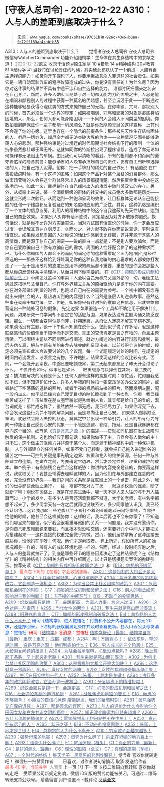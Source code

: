# [守夜人总司令] - 2020-12-22 A310：人与人的差距到底取决于什么？

> 来源：[`www.yuque.com/books/share/97051b78-926c-43e6-b0aa-0b72ff163ac4/qbtb55`](https://www.yuque.com/books/share/97051b78-926c-43e6-b0aa-0b72ff163ac4/qbtb55)

<ne-p id="520f42f3293818f927861ebbd5b15da4_p_0" data-lake-id="520f42f3293818f927861ebbd5b15da4_p_0"><ne-text id="ub07c357e" style="color: rgb(51, 51, 51);">A310：人与人的差距到底取决于什么？</ne-text></ne-p> <ne-p id="41cec65bc6536bda9ee2bf5044f49c7e" data-lake-id="41cec65bc6536bda9ee2bf5044f49c7e"><ne-text id="ub27c0399" ne-fontsize="12" style="color: rgb(255, 255, 255);">原创</ne-text><ne-text id="u4aea594f" ne-fontsize="14">觉悟者</ne-text><ne-text id="ub298cd36" ne-fontsize="14">守夜人总司令</ne-text></ne-p> <ne-p id="aedf1fa660dc9a4786f8fff93748af7e" data-lake-id="aedf1fa660dc9a4786f8fff93748af7e"><ne-text id="u0857210c" ne-fontsize="14" ne-bold="true" style="color: rgb(51, 51, 51);">守夜人总司令</ne-text></ne-p> <ne-p id="ec0a4b67b6285eacbe94c2194571016c" data-lake-id="ec0a4b67b6285eacbe94c2194571016c"><ne-text id="u172a1a7a" ne-fontsize="14" style="color: rgb(51, 51, 51);">微信号</ne-text><ne-text id="uc6141e4f" ne-fontsize="14" style="color: rgb(51, 51, 51);">WatcherCommander</ne-text></ne-p> <ne-p id="7bc9d027c3bbe8562e554cca50f28906" data-lake-id="7bc9d027c3bbe8562e554cca50f28906"><ne-text id="u3243b852" ne-fontsize="14" style="color: rgb(51, 51, 51);">功能介绍</ne-text><ne-text id="ue237b87b" ne-fontsize="14" style="color: rgb(51, 51, 51);">结构学：生命体在其生存结构中的求存之道！</ne-text></ne-p> <ne-p id="5166845e19cd63ecb58a473e3120ff92" data-lake-id="5166845e19cd63ecb58a473e3120ff92"><ne-text id="u45d92374" style="color: rgb(140, 140, 140);">2020-12-22</ne-text>[<ne-text id="u2572b3b8" ne-fontsize="14">原文</ne-text>](https://mp.weixin.qq.com/s?__biz=MzAxNDk1NjI2Mw==&mid=2247486251&idx=1&sn=9df0009856be71ad3e0d78668b43b7be&chksm=9b8a28a3acfda1b5a2f7a6c62780148751be45431a922dc38cd7358fc6eed4c7e6c7fd978b53&scene=27#wechat_redirect&cpage=52)</ne-p> <ne-p id="cf284f216f57284a6d17f69e50f0a6e1" data-lake-id="cf284f216f57284a6d17f69e50f0a6e1"><ne-text id="udab3c15d" style="color: rgb(51, 51, 51);">收录于话题</ne-text></ne-p> <ne-p id="66cd21cf5a25e074147f092141e509c2" data-lake-id="66cd21cf5a25e074147f092141e509c2"><ne-text id="u959f5efa" style="color: rgb(51, 51, 51);">#原生家庭 10</ne-text></ne-p> <ne-p id="3fa01641460fa7f8519adf935788430d" data-lake-id="3fa01641460fa7f8519adf935788430d"><ne-text id="ubf69b9f2" style="color: rgb(51, 51, 51);">#错觉 14</ne-text></ne-p> <ne-p id="ea3cbea1ba71320f784e88c9fa686360" data-lake-id="ea3cbea1ba71320f784e88c9fa686360"><ne-text id="u1760a802" style="color: rgb(51, 51, 51);">#精神结构 20</ne-text></ne-p> <ne-p id="c69be1ded0b5e8a62990222915e740e6" data-lake-id="c69be1ded0b5e8a62990222915e740e6"><ne-text id="ud31f9626" style="color: rgb(51, 51, 51);">#教育 51</ne-text></ne-p> <ne-p id="4422b3593b00663d597ed3e79864b698" data-lake-id="4422b3593b00663d597ed3e79864b698"><ne-text id="u41f0e8ae" style="color: rgb(51, 51, 51);">#结构学 41</ne-text></ne-p> <ne-p id="cc12c6c1c25346d6aaf90b812ccf870d" data-lake-id="cc12c6c1c25346d6aaf90b812ccf870d"><ne-text id="u23ba4417" style="color: rgb(47, 48, 52);">当我们在讨论责任的时候，其实彼此都默认了一个前提：人拥有自主选择的能力！如果你开车撞死了人，你要承担故意杀人罪这样的社会责任。如果它是一辆自动驾驶汽车的程序故障造成的过失，你是没有责任的！为什么呢？因为你对这件事的结果并不具有中途干涉和自主选择的能力。</ne-text></ne-p> <ne-p id="a3990a3d2e9b321c54de7646e84793cd" data-lake-id="a3990a3d2e9b321c54de7646e84793cd"><ne-text id="ud0aaef26" style="color: rgb(51, 51, 51);">谁都讨厌把懦夫之名安在自己身上，然而，许多人确实长期处于对一切都无能为力的困境之中。人总是能在嘲讽和鄙视别人的过程中获得一种莫名的优越感，甚至会沉浸于此——不断通过这种能够轻易获得心理优势的方式来掩饰自己的无能。在你嘲讽、咒骂、鄙视别人的时候</ne-text><ne-text id="udc86e787" style="color: rgb(47, 48, 52);">，首先必须做一个边界的界定：如果被嘲讽、咒骂和鄙夷的对象是那些身陷困境的人，那么，任何人都可能身陷困境——不同的人会陷入不同类型的困境。你敢拍着胸脯保证你一辈子都能一帆风顺么？就是你敢厚颜无耻的这样宣称，上苍也不会遂了你的心愿。这里也存在一个隐含的前提条件：那些被先天性生存结构困住的人，想尽一切办法，竭尽全力都无法突破边界的约束——这种情况反而是能够激荡人心的悲剧。那种强约束是时过境迁的时代周期或社会结构下行的限制，个体的抗争虽然悲壮却于事无补。这就如同你的特斯拉出现了程序错误，造成了你无论如何操作都无法阻止的车祸。由此我们可以清晰的看到，所有的批判都不约而同的遵守着这样的隐含前提：能够承担的人没有承担起自己的责任，拥有自主判断和选择权的人，把自己拖入泥潭。俗称：把一手牌打的稀烂的自己作死！</ne-text></ne-p> <ne-p id="58a4c39a332d24a35528a2fd81c398c0" data-lake-id="58a4c39a332d24a35528a2fd81c398c0"><ne-text id="u62006478" ne-bold="true" style="color: rgb(47, 48, 52);">有话直说</ne-text></ne-p> <ne-p id="5cdeff55c702d181762e054adae9bf6e" data-lake-id="5cdeff55c702d181762e054adae9bf6e"><ne-text id="u73dc5a8c" style="color: rgb(47, 48, 52);">在广告投放的时候，有一个这样的策略：如果这个产品针对某个层级的消费群体，那么做市场营销的人会把这个群体经常出入的场景都摸清楚。然后把资金集中投放在这些场景中。如此一来，目标群体在自己经常出入的场景中随时感受它的存在。另外，从概率上来说，某一个消费层级的群体的社交中的成员绝大多数都是同类——这就会形成二次验证。从而达到一种饱和呈现的效果，让目标群体无论从自己能接触的任何一个维度都反复验证它的知名度和应用的广泛性。其实，这种策略是编织了一个立体的信息茧房，利用人的精神结构中的这个自我遮蔽的先天性缺陷，达到自己的商业效果。</ne-text></ne-p> <ne-p id="471ef2cbdcb93589322d7b5659b17a81" data-lake-id="471ef2cbdcb93589322d7b5659b17a81"><ne-text id="u9b00770d" style="color: rgb(47, 48, 52);">如果别人对你有话不直说，肯定是因为对方不敢跟你直说。换句话说，就是你不允许对方实话实说。当对方试图有话直说的时候，你一定会反应过度，会误解其意并立刻反击。久而久之，对方就不敢在你面前说真话，更别说有话直说。如果你发现周围的人对你说的话让你感到无比舒服，这并非源于这些人的高情商，而是源于你自己的需要——说的直白一点就是：不是别人要欺骗你，而是你自己要欺骗自己！你有欺骗自己的需求，周围的人恰好配合你了的这种需求而已。为什么你周围的人都会不约而同的满足你的这种需求呢？因为她/他们是经过筛选的——那些不这样恰到好处满足你的这种自我欺骗的内心需求的人都被你打发走了——至于是用敌对的态度还是用冷漠的疏远都不重要，重要的是你会把那些人都从你的反馈体系中清理掉，从而只剩下你需要的。</ne-text></ne-p> <ne-p id="87bb63894ccbde2f88327a5108ae1066" data-lake-id="87bb63894ccbde2f88327a5108ae1066"><ne-text id="ua829b8c8" style="color: rgb(47, 48, 52);">在《</ne-text>[<ne-text id="u2da9de5f" style="color: rgb(87, 107, 149);">C17：抑郁的形成机制和破解之法！</ne-text>](http://mp.weixin.qq.com/s?__biz=MzIzMDYwOTM0Mg==&mid=2247484812&idx=1&sn=d8b3a1dbaf5f2d08fe6d2e1664237ba4&chksm=e8b19d5ddfc6144b05efb4212b3542ab9f22b79a2ddab8e42ec911a07ea74190ce84f24e123f&scene=21#wechat_redirect)<ne-text id="u9e494b47" style="color: rgb(47, 48, 52);">》中阐述过这样的事实：人会以自己为标尺丈量外部的一切，唯独无法通过这把标尺丈量自己。你在与外界建立关系的原始驱动力是源于你的内在需要。你在对外部做出判断的时候，也是以自己内在的需要为参考。一个初中都没有念完就出来闯社会的人，最热衷听到的内容是什么？当然是底层人的逆袭故事。虽然这种事在概率中如沧海一粟，但是，如果你只有针对性的攫取这种信息，它就会给你营造出一种随处可见的假象。</ne-text></ne-p> <ne-p id="c398d26db76b98b83a28deab8e83d021" data-lake-id="c398d26db76b98b83a28deab8e83d021"><ne-text id="u20939b5e" ne-bold="true" style="color: rgb(47, 48, 52);">先定边界</ne-text></ne-p> <ne-p id="9f7252f0337dafe26a1a46d6e21e7a2f" data-lake-id="9f7252f0337dafe26a1a46d6e21e7a2f"><ne-text id="u5e92cce4" style="color: rgb(47, 48, 52);">如果锻造一个工具却不确定用于解决什么问题，如果研究一门学问却不设定它的适应范围，如果表达没有主题沟通又缺乏逻辑。那么，一切都会变得似是而非，扑朔迷离，从而让人迷惑不解又举棋不定。</ne-text></ne-p> <ne-p id="2498c86113659fa3a882ebd959fa9857" data-lake-id="2498c86113659fa3a882ebd959fa9857"><ne-text id="ub3f39b0d" style="color: rgb(51, 51, 51);">如果谈话没有主题，谈一下午也不知道在说什么。彼此似乎说了许多话，但是这种联络感情的价值侧重于陪伴而不是交流。真正的交流肯定是言之有物的，而且主题清晰。可以围绕主题从不同侧面进行阐述，就对方阐述的内容进行辩驳和批判，最后去伪存真，把与主题有关的来龙去脉完成的呈现出来。以前组织会议的时候，规定必须先宣布此次会议要讨论的几个议题，每一个议题规定讨论的时间，在规定的时间内轮流发言，必须言之有物，不许瞎扯。结果发现这样的会议比较有效。否则，一个会能开到深夜，中途还要吃顿夜宵，第二天起来都忘记了昨天开会讨论了什么。</ne-text></ne-p> <ne-p id="fdc9e4f00997991c59372e1cb1887b1d" data-lake-id="fdc9e4f00997991c59372e1cb1887b1d"><ne-text id="u149a46c8" style="color: rgb(51, 51, 51);">不仅开会如此，做事也是如此——轻重缓急的抉择倒在其次，最主要的是：搞清要解决的问题是什么！任何人都有这样的尴尬时刻：瞎忙活，忙的自我感动不已，但不知道在忙什么。许多人半夜的时候拍一张空荡荡的办公室的照片，或者路灯下空荡荡的道路的照片，或者半夜的机场航站楼的照片，然而发朋友圈，配一段鸡血文。似乎就已经为自己漫无目标的瞎忙碌找到了一种安慰：你看，我已经幸苦成这样了！虽然发在朋友圈里貌似是秀给别人看，其实都是给自己的看的，潜台词就是：都忙成这样了，虽然依然一事无成，我已经尽力了。如果你深究下去，你会发现这些行为并不导向解决问题，而是导向让自己心安。</ne-text></ne-p> <ne-p id="14bf4399af6758bcfcd544361d65b987" data-lake-id="14bf4399af6758bcfcd544361d65b987"><ne-text id="u738b5a3e" style="color: rgb(51, 51, 51);">如果做人做事缺乏章法，就必然会陷入失控的状态，冥冥之中会出现一种牵引力，让人的所有行为导向一种能让自己感到心安的假象——不管是逃避、卷缩、拖延、还是自我麻痹都在导向这个目的，细节见《</ne-text>[<ne-text id="u1080f603" style="color: rgb(87, 107, 149);">穷是万恶之源！</ne-text>](http://mp.weixin.qq.com/s?__biz=MzAxNDk1NjI2Mw==&mid=2247483823&idx=1&sn=e54ebe9891b302dc0bf1815c76ccf8b7&chksm=9b8a2227acfdab31a05e273addd9159d4b8263d58d3c58bf214841c8189157519719c3427306&scene=21#wechat_redirect)<ne-text id="u0e92a9f2" style="color: rgb(51, 51, 51);">》的描述——它就如同机器在发生故障时触发的保护机制。这也恰好应了那句话：如果你做不了主，自然会有人做你的主！只不过，这个做主的驱动力并非源于某个人，而是源于精神结构中的一种保护机制。</ne-text></ne-p> <ne-p id="311f05d24511b095982f96ee7cb8a901" data-lake-id="311f05d24511b095982f96ee7cb8a901"><ne-text id="u7648c37d" style="color: rgb(51, 51, 51);">人与外部建立的任何关系，如果不受自己控制，就会把自己拖入进退维谷的痛苦之中——可控的关键是事先确定边界、权重和投入的维护资源。任何一种与外部建立的连接，在建立之前，先要确定它边界，然后才决定性质、权重和维护的成本。举个例子：有些脑残会在后台这样威胁：你讲的内容完全是错的，你要再这样说，我就取关了！我甚至懒得去理睬这样的人，因为他们在与外部建立连接的时候，完全没有边界感——我们之间的关系就是互联网上的一个点击，除此之外，我们的世界都彼此独立运行，一丝一毫都不受对方干扰——就这点权重的连接，断了就断了呗！别说在网络上，就是在现实生活中，哪一天不是人来人往的与千万人插肩而过！小学的发小，有多少人是否还活着我都不知道，大学的老师，有些名字都想不起来了，多少同学天各一方之后就再也没联系过，多少同事他认识我，我已经不认识他…</ne-text></ne-p> <ne-p id="c25ee353285d8792283361628c96e8f6" data-lake-id="c25ee353285d8792283361628c96e8f6"><ne-text id="u1e4aca97" style="color: rgb(51, 51, 51);">这让我想起一些老家八竿子都打不着的亲戚跑过来向你借钱，当你拒绝他的时候，他甚至会这样威胁你：这样的话，我以后再也不会来你家了！不知道他们哪里来的自信，似乎我会很看重与他们的关系——问题是，我并没有邀请你，是你自己死皮赖脸跑来要钱，而且根本就没啥交情，还需要好几个中间人才能把关系搭建起来——这种连接的权重完全微乎其微。然而，他们居然拿断了这种连接去威胁你，谁他妈在乎呀！何况，他们才是索取者。</ne-text></ne-p> <ne-p id="246934aaa78770462b10b5aa1518c14b" data-lake-id="246934aaa78770462b10b5aa1518c14b"><ne-text id="uf47d4d73" style="color: rgb(51, 51, 51);">综上所述，假设所有人的初始状况都是一样的，所有人的成长环境也是一样的。然而，经过一段时间奔跑之后，人与人的差异就拉开了。到底是哪些环节的哪些因素决定了这种结果呢？在《结构学》的《精神结构》的相关内容中再详细阐述，以上只是切换现实案例的抛砖引玉。推荐先读《</ne-text>[<ne-text id="uf312e1d4" style="color: rgb(87, 107, 149);">C17：抑郁的形成机制和破解之法！</ne-text>](http://mp.weixin.qq.com/s?__biz=MzIzMDYwOTM0Mg==&mid=2247484812&idx=1&sn=d8b3a1dbaf5f2d08fe6d2e1664237ba4&chksm=e8b19d5ddfc6144b05efb4212b3542ab9f22b79a2ddab8e42ec911a07ea74190ce84f24e123f&scene=21#wechat_redirect)<ne-text id="u22e3582b" style="color: rgb(51, 51, 51);">》和《</ne-text>[<ne-text id="u56081078" style="color: rgb(87, 107, 149);">E18：你想的不够简单！</ne-text>](http://mp.weixin.qq.com/s?__biz=MzIzMDYwOTM0Mg==&mid=2247484775&idx=1&sn=2a8e810e281cd7fe5a4db49002b193d2&chksm=e8b19db6dfc614a0e3360f0d54949c40138c27b184c114a44feaa394bd4400073dbbedf6a049&scene=21#wechat_redirect)<ne-text id="u5131044a" style="color: rgb(51, 51, 51);">》</ne-text></ne-p> <ne-p id="c0885fcf854db2f12cbf3eb2d0e29a2f" data-lake-id="c0885fcf854db2f12cbf3eb2d0e29a2f"><ne-text id="u503cc8af" style="color: rgb(255, 76, 65);">需点右下角的【</ne-text><ne-text id="uae6c000a" ne-bold="true" style="color: rgb(255, 76, 65);">在看</ne-text><ne-text id="u39341408" style="color: rgb(255, 76, 65);">】才会收到更新。</ne-text></ne-p> <ne-p id="ff98336eb07894f2ff647337dcb1e5de" data-lake-id="ff98336eb07894f2ff647337dcb1e5de">[<ne-text id="u24f57bb1" ne-bold="true" style="color: rgb(87, 107, 149);">A300：这是投机的大机会还是大陷阱？！</ne-text>](http://mp.weixin.qq.com/s?__biz=MzIzMDYwOTM0Mg==&mid=2247484882&idx=1&sn=b103029f41e3aede94e1a45d035cd9ac&chksm=e8b19d03dfc614153863f37ca3f9204b451e2c02ad5ca8680c120e2458e628e5329c76b2d42c&scene=21#wechat_redirect)</ne-p> <ne-p id="a76081d4b167b41ee03fc9e1c3e3307e" data-lake-id="a76081d4b167b41ee03fc9e1c3e3307e">[<ne-text id="ua677c40e" style="color: rgb(87, 107, 149);">A304：为啥会拉闸限电，心里没点数吗？</ne-text>](http://mp.weixin.qq.com/s?__biz=MzIzMDYwOTM0Mg==&mid=2247484921&idx=1&sn=0f74dcad5b3cecf8e438493543b5457e&chksm=e8b19d28dfc6143eb8a9bdcdc8a57259580a9267ecea4e54032b9a803540f314e3c6a3cb50ca&scene=21#wechat_redirect)</ne-p> <ne-p id="2e5593c4da9dd7821702ef838e634075" data-lake-id="2e5593c4da9dd7821702ef838e634075">[<ne-text id="u82296e15" ne-bold="true" style="color: rgb(87, 107, 149);">A294：执行多年的政策即将改变，它会创造一波机会！</ne-text>](http://mp.weixin.qq.com/s?__biz=MzIzMDYwOTM0Mg==&mid=2247484849&idx=1&sn=5485cd1d6c511e883e25b0c7dd9e2e3e&chksm=e8b19d60dfc614764ffc8405dccf5b8120b31988f3c1cee74e384c06f0e39c3c81bef8263c3d&scene=21#wechat_redirect)</ne-p> <ne-p id="4b44a416573e59469ffb7a4d218b85af" data-lake-id="4b44a416573e59469ffb7a4d218b85af">[<ne-text id="u143cf370" ne-bold="true" style="color: rgb(87, 107, 149);">A302：为何出台禁止社区团购的政策？</ne-text>](http://mp.weixin.qq.com/s?__biz=MzIzMDYwOTM0Mg==&mid=2247484904&idx=1&sn=3b711f9bc2c47ba0ba432cf47d5832fb&chksm=e8b19d39dfc6142f8524aba7d5a15c694c1e25c19e2e662f6773219ace93c7354adf6878e54f&scene=21#wechat_redirect)</ne-p> <ne-p id="f19af592e8373189be050e60d746ac1d" data-lake-id="f19af592e8373189be050e60d746ac1d">[<ne-text id="u8ad51210" style="color: rgb(87, 107, 149);">A307：危险和机会同在的时刻！</ne-text>](http://mp.weixin.qq.com/s?__biz=MzIzMDYwOTM0Mg==&mid=2247484948&idx=1&sn=d45ebc6103a432a853f57a2efecc94ef&chksm=e8b19ec5dfc617d3d030e80b5969fff45808ce2e4b12c24de34118dbb3b3a45dad00d99099a4&scene=21#wechat_redirect)</ne-p> <ne-p id="0fd39e814144443f78964e00f997ed31" data-lake-id="0fd39e814144443f78964e00f997ed31">[<ne-text id="ue4688961" style="color: rgb(87, 107, 149);">C17：抑郁的形成机制和破解之法！</ne-text>](http://mp.weixin.qq.com/s?__biz=MzIzMDYwOTM0Mg==&mid=2247484812&idx=1&sn=d8b3a1dbaf5f2d08fe6d2e1664237ba4&chksm=e8b19d5ddfc6144b05efb4212b3542ab9f22b79a2ddab8e42ec911a07ea74190ce84f24e123f&scene=21#wechat_redirect)</ne-p> <ne-p id="abb1e10780f23feffb7acbe6b911cbfb" data-lake-id="abb1e10780f23feffb7acbe6b911cbfb">[<ne-text id="ufe256c1c" style="color: rgb(87, 107, 149);">C16：别人的看法如何影响对自我的判断？</ne-text>](http://mp.weixin.qq.com/s?__biz=MzIzMDYwOTM0Mg==&mid=2247484806&idx=1&sn=a8cffa4c2bf1f4e41fa5d23104c99a09&chksm=e8b19d57dfc6144110a857925992915ac80af2c03fc1203319ef6877ae11ad0c4e7898132719&scene=21#wechat_redirect)</ne-p> <ne-p id="5e771bae86d1bd60717be6f9b18e16dc" data-lake-id="5e771bae86d1bd60717be6f9b18e16dc">[<ne-text id="u90a3b44d" style="color: rgb(87, 107, 149);">B1：去不掉的中间环节！</ne-text>](http://mp.weixin.qq.com/s?__biz=MzIzMDYwOTM0Mg==&mid=2247483903&idx=1&sn=e8a21cb816d6a27d869f81463805a208&chksm=e8b1992edfc610380f54d91f9acc9844820c77ce8a5bcedb4f36372c406647f45fd2514a6a77&scene=21#wechat_redirect)</ne-p> <ne-p id="83ee62c10b96ce5c2628cae8e99e0760" data-lake-id="83ee62c10b96ce5c2628cae8e99e0760">[<ne-text id="u5cf59778" style="color: rgb(87, 107, 149);">B19：不动产的投资思路！</ne-text>](http://mp.weixin.qq.com/s?__biz=MzIzMDYwOTM0Mg==&mid=2247484069&idx=1&sn=a13a6e590a21b27fd1356718b3a2dcd3&chksm=e8b19a74dfc613622b23c7233732cbb1d499c75f9b7ac3047cdeaee3a34eeae7d3b4871429f1&scene=21#wechat_redirect)</ne-p> <ne-p id="103a3451008f0d54ce3783dc5db40c1a" data-lake-id="103a3451008f0d54ce3783dc5db40c1a">[<ne-text id="u45b950d8" style="color: rgb(87, 107, 149);">A289：蚂蚁金服只是蹲一下，会跳更高！</ne-text>](http://mp.weixin.qq.com/s?__biz=MzIzMDYwOTM0Mg==&mid=2247484822&idx=1&sn=ea2d818adee1bf400b0af9ed69bcd297&chksm=e8b19d47dfc61451b7291d6369b3391b9b8b06e08f9f5eed482a15c58075880a0029c50aed9a&scene=21#wechat_redirect)</ne-p> <ne-p id="7f2892157b7aa9bc20840cc9a6c82e89" data-lake-id="7f2892157b7aa9bc20840cc9a6c82e89">[<ne-text id="u374e4166" style="color: rgb(87, 107, 149);">为富人办事，为穷人说话！</ne-text>](http://mp.weixin.qq.com/s?__biz=MzIzMDYwOTM0Mg==&mid=2247484462&idx=1&sn=195ebab17907fba73c69ae7a11bc40ad&chksm=e8b19cffdfc615e9b2f88327d492813afa3656859f4d67a6d831ac1cf684a54b760a8b8edcd6&scene=21#wechat_redirect)</ne-p> <ne-p id="ee22a6e4f59b5f3c23aa59a2d3e69c31" data-lake-id="ee22a6e4f59b5f3c23aa59a2d3e69c31">[<ne-text id="u4acfea97" style="color: rgb(87, 107, 149);">A296：这绝对是一剂毒药！</ne-text>](http://mp.weixin.qq.com/s?__biz=MzIzMDYwOTM0Mg==&mid=2247484868&idx=1&sn=87a5e50054d5c59d8a389f302cf165df&chksm=e8b19d15dfc61403dcfdc196e7fd5e361b5873452485cf97c9d0c3cc58fecaa2a977b9a52d1d&scene=21#wechat_redirect)</ne-p> <ne-p id="fb662bbe41daa350142a7307b5d8e563" data-lake-id="fb662bbe41daa350142a7307b5d8e563">[<ne-text id="u31500696" style="color: rgb(87, 107, 149);">A295：当代女性的两难！</ne-text>](http://mp.weixin.qq.com/s?__biz=MzIzMDYwOTM0Mg==&mid=2247484854&idx=1&sn=6851afe306f7b89d23728018ea32b7f2&chksm=e8b19d67dfc61471955b15021ac11c5fff9f1607977e9df1bd2bbfabc2deb3dea5c98e369c55&scene=21#wechat_redirect)</ne-p> <ne-p id="c9bfe5cf6ca96e68890c41a5cd900f8f" data-lake-id="c9bfe5cf6ca96e68890c41a5cd900f8f">[<ne-text id="u01ef0702" style="color: rgb(87, 107, 149);">A301：我生来就是高山而非溪流！</ne-text>](http://mp.weixin.qq.com/s?__biz=MzIzMDYwOTM0Mg==&mid=2247484895&idx=1&sn=241f68fd60c1b47239beef7573364ceb&chksm=e8b19d0edfc6141856def733b4a1fd20332b7083f1234182452387fcfe12cebb015db7bfbeec&scene=21#wechat_redirect)</ne-p> <ne-p id="15827c4d14448c18276f84ee05d84367" data-lake-id="15827c4d14448c18276f84ee05d84367">[<ne-text id="ucd973f27" style="color: rgb(87, 107, 149);">A299：旧秩序的崩溃！</ne-text>](http://mp.weixin.qq.com/s?__biz=MzIzMDYwOTM0Mg==&mid=2247484889&idx=1&sn=164441f266273fb02e28029c851bdf6c&chksm=e8b19d08dfc6141e7411c30e887493e32cd32469a54ef3fb00e7ca437917b27458bc70db8616&scene=21#wechat_redirect)</ne-p> <ne-p id="aa913138327401cf81add60b6004a3f6" data-lake-id="aa913138327401cf81add60b6004a3f6">[<ne-text id="u514df680" style="color: rgb(87, 107, 149);">C17：抑郁的形成机制和破解之法！</ne-text>](http://mp.weixin.qq.com/s?__biz=MzIzMDYwOTM0Mg==&mid=2247484812&idx=1&sn=d8b3a1dbaf5f2d08fe6d2e1664237ba4&chksm=e8b19d5ddfc6144b05efb4212b3542ab9f22b79a2ddab8e42ec911a07ea74190ce84f24e123f&scene=21#wechat_redirect)</ne-p> <ne-p id="87e2180e93a3ebf2dd1743092ddfffaf" data-lake-id="87e2180e93a3ebf2dd1743092ddfffaf">[<ne-text id="u24848683" style="color: rgb(87, 107, 149);">E14：总抱怨的人为什么不离开？</ne-text>](http://mp.weixin.qq.com/s?__biz=MzIzMDYwOTM0Mg==&mid=2247484341&idx=1&sn=c266eb0136273f0b1219e0fd659daafc&chksm=e8b19b64dfc61272f157e1e17a76b2e83c6fd62a1beb78d60ea73a65463109b428cd9dd6ce7a&scene=21#wechat_redirect)</ne-p> <ne-p id="43540ee0849e864ab2fcdb64e6759a6b" data-lake-id="43540ee0849e864ab2fcdb64e6759a6b"><ne-text id="ua4bdb8ee" ne-bold="true" style="color: rgb(0, 82, 255);">研习《结构学》，进入觉悟社：付费和不公开内容都在，每天 20 块，还能挣回来，下注标的获取需满足条件并及时查看更新。</ne-text><ne-text id="u53aac6f3" style="color: rgb(0, 82, 255);">找入口去公众号发消息：觉悟社 </ne-text></ne-p> <ne-p id="b3136c5309094d08fc8601f1d7df4d2d" data-lake-id="b3136c5309094d08fc8601f1d7df4d2d"><ne-text id="u6c8feb31" style="color: rgb(255, 0, 0);">研习《</ne-text>[<ne-text id="u386501d1" style="color: rgb(87, 107, 149);">结构学</ne-text>](https://mp.weixin.qq.com/mp/appmsgalbum?action=getalbum&album_id=1318317199878225920&__biz=MzAxNDk1NjI2Mw==#wechat_redirect)<ne-text id="u98859454" style="color: rgb(255, 0, 0);">》发消息</ne-text><ne-text id="u557e3f0d" ne-bold="true" style="color: rgb(255, 0, 0);">：觉悟社</ne-text></ne-p>  <ne-p id="8219509e0f1c7be2b30c1ab0fe27a8cc" data-lake-id="8219509e0f1c7be2b30c1ab0fe27a8cc"><ne-card data-card-name="image" data-card-type="inline" id="TkJSR" data-event-boundary="card" style="color: rgb(51, 51, 51);"><ne-p id="38ed71271786591910a919c36070e54a" data-lake-id="38ed71271786591910a919c36070e54a">[<ne-text id="ud165953e" style="color: rgb(87, 107, 149);">结构学概论（最新）</ne-text>](http://mp.weixin.qq.com/s?__biz=MzAxNDk1NjI2Mw==&mid=2247485167&idx=1&sn=d5e962eff4a8e9770c83bc87d19d07f3&chksm=9b8a2567acfdac7154f7a62996dca874e5d186b44f3d120dcb633760318788c42d304e325313&scene=21#wechat_redirect)</ne-p> <ne-p id="d458856ca71ae448927403a58f2650d0" data-lake-id="d458856ca71ae448927403a58f2650d0">[<ne-text id="u54b212c2" style="color: rgb(87, 107, 149);">结构学自序（最新）</ne-text>](http://mp.weixin.qq.com/s?__biz=MzAxNDk1NjI2Mw==&mid=2247485327&idx=1&sn=5a8c9a6499c84e1c3129ca7cb41e0ac7&chksm=9b8a2407acfdad112471c12c6b86e4e914116dbb6d6588fa726a72e0aafa01d9c1b9fd24a738&scene=21#wechat_redirect)</ne-p> <ne-p id="f24a8adc7c586f998a915ee992ffc4f4" data-lake-id="f24a8adc7c586f998a915ee992ffc4f4">[<ne-text id="u05870e50" style="color: rgb(87, 107, 149);">重庆！重庆！</ne-text>](http://mp.weixin.qq.com/s?__biz=MzAxNDk1NjI2Mw==&mid=2247485354&idx=1&sn=331128611c478feede60317e963239a5&chksm=9b8a2422acfdad3448a9bcc0f9745f4367028e8a9b0a307f7c01c2690c398560a4be5e43492c&scene=21#wechat_redirect)</ne-p> <ne-p id="a89af62693adf61e89d90fb54f77429e" data-lake-id="a89af62693adf61e89d90fb54f77429e">[<ne-text id="u777966d3" style="color: rgb(87, 107, 149);">成都！成都！</ne-text>](http://mp.weixin.qq.com/s?__biz=MzIzMDYwOTM0Mg==&mid=2247484576&idx=1&sn=432e1df31f0735f0c93636776e97a859&chksm=e8b19c71dfc615671c9204af66bb0ffdb622fb2545b0387734a662feaa8e8be57d3063f59c5a&scene=21#wechat_redirect)</ne-p> <ne-p id="166b769cd6b0fcc7e8003706f0d5b0b7" data-lake-id="166b769cd6b0fcc7e8003706f0d5b0b7">[<ne-text id="ufab2059c" style="color: rgb(87, 107, 149);">A284：啊！万箭穿心！！</ne-text>](http://mp.weixin.qq.com/s?__biz=MzAxNDk1NjI2Mw==&mid=2247486135&idx=1&sn=e950149b9b9147e9199cfc6093605950&chksm=9b8a293facfda029419b911d4b4fa91c73bbaf695b206df2cf15124d843f4bf4b80673baa394&scene=21#wechat_redirect)</ne-p> <ne-p id="6ccbdfd35d35e4438797965ed0a44822" data-lake-id="6ccbdfd35d35e4438797965ed0a44822">[<ne-text id="u4d55c01e" style="color: rgb(87, 107, 149);">依依东望，望的是时间！</ne-text>](http://mp.weixin.qq.com/s?__biz=MzAxNDk1NjI2Mw==&mid=2247483947&idx=1&sn=1dcdd529b9dad09a00b6e3e2b14c8245&chksm=9b8a21a3acfda8b5fe1dae1c8979dec0be990a569bc03372af815b4e0f08913e938d57aa6b25&scene=21#wechat_redirect)</ne-p> <ne-p id="0eb0cf428fc5e226c8976dfbbd4c1b93" data-lake-id="0eb0cf428fc5e226c8976dfbbd4c1b93">[<ne-text id="ucfcb1d5d" style="color: rgb(87, 107, 149);">穷是万恶之源！</ne-text>](http://mp.weixin.qq.com/s?__biz=MzAxNDk1NjI2Mw==&mid=2247483823&idx=1&sn=e54ebe9891b302dc0bf1815c76ccf8b7&chksm=9b8a2227acfdab31a05e273addd9159d4b8263d58d3c58bf214841c8189157519719c3427306&scene=21#wechat_redirect)</ne-p> <ne-p id="5b7f994d444eacaa5ba81d239fe7338e" data-lake-id="5b7f994d444eacaa5ba81d239fe7338e">[<ne-text id="u641324ee" style="color: rgb(87, 107, 149);">他们到底怕什么？</ne-text>](http://mp.weixin.qq.com/s?__biz=MzAxNDk1NjI2Mw==&mid=2247483898&idx=1&sn=1b0a50386e9e89d2750dec717236f0aa&chksm=9b8a2272acfdab64235b35ee5e91b8cac6172144207251636e1345fc570aa1601f59eff7f442&scene=21#wechat_redirect)</ne-p> <ne-p id="3abb7eb0ddcd83f5ed3aae3a8c56c445" data-lake-id="3abb7eb0ddcd83f5ed3aae3a8c56c445">[<ne-text id="ub3a817d6" style="color: rgb(87, 107, 149);">E36：男人成长的三个阶段！</ne-text>](http://mp.weixin.qq.com/s?__biz=MzIzMDYwOTM0Mg==&mid=2247484322&idx=1&sn=c300d9466951d36645128c5167ca5934&chksm=e8b19b73dfc61265dde1bb437a9945db0c1d9c7fe1cbffe1feec995c9dde8a6eb99272dc86a9&scene=21#wechat_redirect)</ne-p> <ne-p id="38128b0de66d83043eac0869e32412bf" data-lake-id="38128b0de66d83043eac0869e32412bf">[<ne-text id="ucbb1731d" style="color: rgb(87, 107, 149);">E25：大龄剩女问题的根源！</ne-text>](http://mp.weixin.qq.com/s?__biz=MzIzMDYwOTM0Mg==&mid=2247484587&idx=1&sn=3335cb9dd973ae9f9c9279a0388bbe33&chksm=e8b19c7adfc6156c752a5edad793fc1d8db424d6b609ce62f26f78537b3b41e83ea47aca2929&scene=21#wechat_redirect)</ne-p> <ne-p id="a45d1892a8422b2d968dd5a4e81316a2" data-lake-id="a45d1892a8422b2d968dd5a4e81316a2">[<ne-text id="u7bb9f094" style="color: rgb(87, 107, 149);">A304：为啥会拉闸限电，心里没点数吗？</ne-text>](http://mp.weixin.qq.com/s?__biz=MzIzMDYwOTM0Mg==&mid=2247484921&idx=1&sn=0f74dcad5b3cecf8e438493543b5457e&chksm=e8b19d28dfc6143eb8a9bdcdc8a57259580a9267ecea4e54032b9a803540f314e3c6a3cb50ca&scene=21#wechat_redirect)</ne-p> <ne-p id="55a8067f811b5f36a969ac818f8b3fcf" data-lake-id="55a8067f811b5f36a969ac818f8b3fcf">[<ne-text id="u5cfa0b97" style="color: rgb(87, 107, 149);">A288：晚上想起千条路，早上起来走老路！</ne-text>](http://mp.weixin.qq.com/s?__biz=MzIzMDYwOTM0Mg==&mid=2247484915&idx=1&sn=55088888722b224f8ecbed590cd0aa44&chksm=e8b19d22dfc61434f86355f9b87859f5d1eeb7ca49ec9d7a235f56dd3e0affd22f0a5f24bb76&scene=21#wechat_redirect)</ne-p> <ne-p id="0552392990507706536b8e487895d4a7" data-lake-id="0552392990507706536b8e487895d4a7">[<ne-text id="u0e0badf9" style="color: rgb(87, 107, 149);">A301：我生来就是高山而非溪流！</ne-text>](http://mp.weixin.qq.com/s?__biz=MzIzMDYwOTM0Mg==&mid=2247484895&idx=1&sn=241f68fd60c1b47239beef7573364ceb&chksm=e8b19d0edfc6141856def733b4a1fd20332b7083f1234182452387fcfe12cebb015db7bfbeec&scene=21#wechat_redirect)</ne-p> <ne-p id="221cd292ad6114370218728875c392f5" data-lake-id="221cd292ad6114370218728875c392f5">[<ne-text id="uf714c64d" style="color: rgb(87, 107, 149);">A302：为何出台禁止社区团购的政策？</ne-text>](http://mp.weixin.qq.com/s?__biz=MzIzMDYwOTM0Mg==&mid=2247484904&idx=1&sn=3b711f9bc2c47ba0ba432cf47d5832fb&chksm=e8b19d39dfc6142f8524aba7d5a15c694c1e25c19e2e662f6773219ace93c7354adf6878e54f&scene=21#wechat_redirect)</ne-p> <ne-p id="361bff632358cd1625160800727c2c71" data-lake-id="361bff632358cd1625160800727c2c71">[<ne-text id="u3e950de1" style="color: rgb(87, 107, 149);">A300：这是投机的大机会还是大陷阱？！</ne-text>](http://mp.weixin.qq.com/s?__biz=MzIzMDYwOTM0Mg==&mid=2247484882&idx=1&sn=b103029f41e3aede94e1a45d035cd9ac&chksm=e8b19d03dfc614153863f37ca3f9204b451e2c02ad5ca8680c120e2458e628e5329c76b2d42c&scene=21#wechat_redirect)</ne-p> <ne-p id="4177354f51a1bfb0b1785a50f688cdbb" data-lake-id="4177354f51a1bfb0b1785a50f688cdbb">[<ne-text id="u00cfb0cc" style="color: rgb(87, 107, 149);">A296：这绝对是一剂毒药！</ne-text>](http://mp.weixin.qq.com/s?__biz=MzIzMDYwOTM0Mg==&mid=2247484868&idx=1&sn=87a5e50054d5c59d8a389f302cf165df&chksm=e8b19d15dfc61403dcfdc196e7fd5e361b5873452485cf97c9d0c3cc58fecaa2a977b9a52d1d&scene=21#wechat_redirect)</ne-p> <ne-p id="3916092c41edad6a5a5400545710f4aa" data-lake-id="3916092c41edad6a5a5400545710f4aa">[<ne-text id="uafcd006d" style="color: rgb(87, 107, 149);">A295：当代女性的两难！</ne-text>](http://mp.weixin.qq.com/s?__biz=MzIzMDYwOTM0Mg==&mid=2247484854&idx=1&sn=6851afe306f7b89d23728018ea32b7f2&chksm=e8b19d67dfc61471955b15021ac11c5fff9f1607977e9df1bd2bbfabc2deb3dea5c98e369c55&scene=21#wechat_redirect)</ne-p> <ne-p id="f6b0cd139a3e5ebb8779e716b911f63a" data-lake-id="f6b0cd139a3e5ebb8779e716b911f63a">[<ne-text id="u0a1bffe7" style="color: rgb(87, 107, 149);">A292：女性的焦虑和恐惧从何而来！</ne-text>](http://mp.weixin.qq.com/s?__biz=MzIzMDYwOTM0Mg==&mid=2247484834&idx=1&sn=133b970c2ecae4d25d1c8a3444efc5a1&chksm=e8b19d73dfc61465bf0d5389f9a9efea963f1cf1eb332e4ed8a09d9adc8ebd3416e257edc1d8&scene=21#wechat_redirect)</ne-p> <ne-p id="8d7e1b619de5a8d9f42c3f1662ac4000" data-lake-id="8d7e1b619de5a8d9f42c3f1662ac4000">[<ne-text id="ufb040ee0" style="color: rgb(87, 107, 149);">A297：生活在压抑中的一代人！</ne-text>](http://mp.weixin.qq.com/s?__biz=MzIzMDYwOTM0Mg==&mid=2247484874&idx=1&sn=6782638e1b5835654e4c6ffea1b589c1&chksm=e8b19d1bdfc6140d256cdc1a89b2b5a62b203b6163b74627f5334a296438a43ffaa765dd7533&scene=21#wechat_redirect)</ne-p> <ne-p id="173585360e2d8a77f3cf78682cba0145" data-lake-id="173585360e2d8a77f3cf78682cba0145">[<ne-text id="ueec1478f" style="color: rgb(87, 107, 149);">A252：笨蛋，土地才是关键！</ne-text>](http://mp.weixin.qq.com/s?__biz=MzIzMDYwOTM0Mg==&mid=2247484626&idx=1&sn=4e43f2ef656aef28fba94ae72d295fb9&chksm=e8b19c03dfc615154ee4587f8facc3446de42f7189175385d3ee3d35c04264487aca3a9f6585&scene=21#wechat_redirect)</ne-p> <ne-p id="b42cbad98dd42a6b310dcc7d15be6340" data-lake-id="b42cbad98dd42a6b310dcc7d15be6340">[<ne-text id="u94a67dfe" style="color: rgb(87, 107, 149);">A294：执行多年的政策即将改变，它会创造一波机会！</ne-text>](http://mp.weixin.qq.com/s?__biz=MzIzMDYwOTM0Mg==&mid=2247484849&idx=1&sn=5485cd1d6c511e883e25b0c7dd9e2e3e&chksm=e8b19d60dfc614764ffc8405dccf5b8120b31988f3c1cee74e384c06f0e39c3c81bef8263c3d&scene=21#wechat_redirect)</ne-p> <ne-p id="4158d80f21269e2b5eb104d46d88ed38" data-lake-id="4158d80f21269e2b5eb104d46d88ed38">[<ne-text id="ua2998e03" style="color: rgb(87, 107, 149);">A291：分层隔离下的精准投喂！</ne-text>](http://mp.weixin.qq.com/s?__biz=MzIzMDYwOTM0Mg==&mid=2247484828&idx=1&sn=e04894d9a01e37c8edb5562d2b0eaa19&chksm=e8b19d4ddfc6145b5803859c628b8b7c24083c66fff9e3a943e82d3e3b7b40a8bad9bed858f8&scene=21#wechat_redirect)</ne-p> <ne-p id="b508d1f94226731e7cd10c0a2821ae99" data-lake-id="b508d1f94226731e7cd10c0a2821ae99">[<ne-text id="uadc726db" style="color: rgb(87, 107, 149);">A289：蚂蚁金服只是蹲一下，会跳更高！</ne-text>](http://mp.weixin.qq.com/s?__biz=MzIzMDYwOTM0Mg==&mid=2247484822&idx=1&sn=ea2d818adee1bf400b0af9ed69bcd297&chksm=e8b19d47dfc61451b7291d6369b3391b9b8b06e08f9f5eed482a15c58075880a0029c50aed9a&scene=21#wechat_redirect)</ne-p> <ne-p id="eaa88c86c51c8cf372d8dc430991cef1" data-lake-id="eaa88c86c51c8cf372d8dc430991cef1">[<ne-text id="u4a9e9ea5" style="color: rgb(87, 107, 149);">C17：抑郁的形成机制和破解之法！</ne-text>](http://mp.weixin.qq.com/s?__biz=MzIzMDYwOTM0Mg==&mid=2247484812&idx=1&sn=d8b3a1dbaf5f2d08fe6d2e1664237ba4&chksm=e8b19d5ddfc6144b05efb4212b3542ab9f22b79a2ddab8e42ec911a07ea74190ce84f24e123f&scene=21#wechat_redirect)</ne-p> <ne-p id="f7d8f3d4c42cc4f0b87c1ac6dd4f7c47" data-lake-id="f7d8f3d4c42cc4f0b87c1ac6dd4f7c47">[<ne-text id="u81994ff1" style="color: rgb(87, 107, 149);">C16：社会评论系统的运行机制</ne-text>](http://mp.weixin.qq.com/s?__biz=MzIzMDYwOTM0Mg==&mid=2247484806&idx=1&sn=a8cffa4c2bf1f4e41fa5d23104c99a09&chksm=e8b19d57dfc6144110a857925992915ac80af2c03fc1203319ef6877ae11ad0c4e7898132719&scene=21#wechat_redirect)<ne-text id="u8c5fdb78" style="color: rgb(51, 51, 51);">！</ne-text></ne-p> <ne-p id="f53a043c0610bf57281d95e535e35037" data-lake-id="f53a043c0610bf57281d95e535e35037">[<ne-text id="ubbddd069" style="color: rgb(87, 107, 149);">A261：战胜焦虑和拖延的要点！</ne-text>](http://mp.weixin.qq.com/s?__biz=MzIzMDYwOTM0Mg==&mid=2247484776&idx=1&sn=625b7f522bf54b53158b7de35f754e0b&chksm=e8b19db9dfc614afebf419ad8a77e144dfc66cf90696f47e3b4398440a3229b07b95cca43e1e&scene=21#wechat_redirect)</ne-p> <ne-p id="36baae7cb049833596de73eb4be1befb" data-lake-id="36baae7cb049833596de73eb4be1befb">[<ne-text id="u95213e8e" style="color: rgb(87, 107, 149);">E18：你想的不够简单！</ne-text>](http://mp.weixin.qq.com/s?__biz=MzIzMDYwOTM0Mg==&mid=2247484775&idx=1&sn=2a8e810e281cd7fe5a4db49002b193d2&chksm=e8b19db6dfc614a0e3360f0d54949c40138c27b184c114a44feaa394bd4400073dbbedf6a049&scene=21#wechat_redirect)</ne-p> <ne-p id="0a742a1e19e235f56de312e89cf16f6b" data-lake-id="0a742a1e19e235f56de312e89cf16f6b">[<ne-text id="ufc4a6413" style="color: rgb(87, 107, 149);">小朋友的自信心问题</ne-text>](http://mp.weixin.qq.com/s?__biz=MzIzMDYwOTM0Mg==&mid=2247484760&idx=1&sn=0760857178061e8c1e562b3818c89626&chksm=e8b19d89dfc6149f80760c0ee1f26375a0cf020f4efb7c489b15add1bf7dc4445ad07bb94aeb&scene=21#wechat_redirect)</ne-p> <ne-p id="cff32129764f7abd4b563a4b7cce390d" data-lake-id="cff32129764f7abd4b563a4b7cce390d">[<ne-text id="u3d49415d" style="color: rgb(87, 107, 149);">疫情肆虐，我们的至暗时刻！</ne-text>](http://mp.weixin.qq.com/s?__biz=MzIzMDYwOTM0Mg==&mid=2247484800&idx=1&sn=bab35485216aee73bd2c5ec41d4adcd2&chksm=e8b19d51dfc614478c94668e982aac82a4b793a7d5be304ff08f55b030b604ee90ecfff17041&scene=21#wechat_redirect)</ne-p> <ne-p id="f1a55c64b62d4bb3f7bcb3d5203660c9" data-lake-id="f1a55c64b62d4bb3f7bcb3d5203660c9">[<ne-text id="u430fefb0" style="color: rgb(87, 107, 149);">A281：破除强势又自卑的诅咒！</ne-text>](http://mp.weixin.qq.com/s?__biz=MzIzMDYwOTM0Mg==&mid=2247484790&idx=1&sn=2965a7c1ae0245ed1761492f00e98e19&chksm=e8b19da7dfc614b1c0ccc9220fcab2d44ce6b699df2cd3e2211835a7deaad778b4e291e56e96&scene=21#wechat_redirect)</ne-p> <ne-p id="b2ae56ac268591e81be6d425a1929028" data-lake-id="b2ae56ac268591e81be6d425a1929028">[<ne-text id="u5105a08f" style="color: rgb(87, 107, 149);">A287：那是观念的误区！</ne-text>](http://mp.weixin.qq.com/s?__biz=MzAxNDk1NjI2Mw==&mid=2247486146&idx=1&sn=43c3cc0387fbab991133860c59aabdb0&chksm=9b8a294aacfda05c52561e366129fd6344dc4c97609a47d4210f9498f8535fec2425c2410b31&scene=21#wechat_redirect)</ne-p> <ne-p id="7e4f5497f89f226ba37c426073231d09" data-lake-id="7e4f5497f89f226ba37c426073231d09">[<ne-text id="u3e0776a4" style="color: rgb(87, 107, 149);">A273：别人的评价为什么会影响你？</ne-text>](http://mp.weixin.qq.com/s?__biz=MzIzMDYwOTM0Mg==&mid=2247484754&idx=1&sn=87cf58d44e4f35d017940c4224081c9b&chksm=e8b19d83dfc61495ba14319bbdc24f24d92ff79e09c4fb0f80da847ab5f95110b7b5b6f782cd&scene=21#wechat_redirect)</ne-p> <ne-p id="887f9003f5a63fab9fd68bb80916c172" data-lake-id="887f9003f5a63fab9fd68bb80916c172">[<ne-text id="uab4f6256" style="color: rgb(87, 107, 149);">田园女权和白左并非文明的癌症！</ne-text>](http://mp.weixin.qq.com/s?__biz=MzIzMDYwOTM0Mg==&mid=2247484784&idx=1&sn=e4938e5a62c772db2d5237806ef8cbb0&chksm=e8b19da1dfc614b749e123f935b8ac07abe960336c6bd01d4a2dbe920f091bec23d6460337c9&scene=21#wechat_redirect)</ne-p> <ne-p id="5eec704986e86d3bfcda6393df5fdc12" data-lake-id="5eec704986e86d3bfcda6393df5fdc12">[<ne-text id="uac8fe200" style="color: rgb(87, 107, 149);">A257：知识改变命运为何越来越难？</ne-text>](http://mp.weixin.qq.com/s?__biz=MzIzMDYwOTM0Mg==&mid=2247484679&idx=1&sn=79e14744bd5a31e6bcf27f476840e508&chksm=e8b19dd6dfc614c075a2df9d84c04aedc112c1bf3487ef4cad21d8b84feddbd78b2d5d566728&scene=21#wechat_redirect)</ne-p> <ne-p id="d24758a39b71bec7ca408ae50f1dce31" data-lake-id="d24758a39b71bec7ca408ae50f1dce31">[<ne-text id="u099100dd" style="color: rgb(87, 107, 149);">A260：为什么你总是情绪化？</ne-text>](http://mp.weixin.qq.com/s?__biz=MzAxNDk1NjI2Mw==&mid=2247485923&idx=1&sn=6e1e4a5b0b44a3ac652fe5b32b56ac07&chksm=9b8a2a6bacfda37d56d0717875b11867d9f7426fb815a36f43aebb438d135b81c8d69c3ab006&scene=21#wechat_redirect)</ne-p> <ne-p id="c29677d76203e31db0fbf6626818a587" data-lake-id="c29677d76203e31db0fbf6626818a587">[<ne-text id="u332cebe2" style="color: rgb(87, 107, 149);">A278：雷霆战将真正的问题并不在电影上！</ne-text>](http://mp.weixin.qq.com/s?__biz=MzAxNDk1NjI2Mw==&mid=2247486075&idx=1&sn=72c7c8e5dd965057550c9e0734dc7be5&chksm=9b8a29f3acfda0e50d2ff1238ced7b8b2503afd2bba16aa57d91ccda3e795312bd4f6003ed77&scene=21#wechat_redirect)</ne-p> <ne-p id="20f52de61aba7a71647703bba7917e60" data-lake-id="20f52de61aba7a71647703bba7917e60">[<ne-text id="ua88621b6" style="color: rgb(87, 107, 149);">A253：真正拥有远见的人！</ne-text>](http://mp.weixin.qq.com/s?__biz=MzIzMDYwOTM0Mg==&mid=2247484654&idx=1&sn=5826086165322478b2f0fbdbfe4f321e&chksm=e8b19c3fdfc61529bf931903efc689bc8b756a292fddf971cdda369691ad320d85e6e2d53b5b&scene=21#wechat_redirect)</ne-p> <ne-p id="a39162815e58d621a936ab292cb09e49" data-lake-id="a39162815e58d621a936ab292cb09e49">[<ne-text id="ua5f55efc" style="color: rgb(87, 107, 149);">A265：状元之死！</ne-text>](http://mp.weixin.qq.com/s?__biz=MzAxNDk1NjI2Mw==&mid=2247485989&idx=1&sn=e68f095a30726390b5c2d9eceeca7ab3&chksm=9b8a29adacfda0bbcb9a223e21127e23a2ce9aa8b1d060735a724e7e2cbe96e3bafd5b425a9a&scene=21#wechat_redirect)</ne-p> <ne-p id="ee2dc4703f860cd383d68f4c577080d2" data-lake-id="ee2dc4703f860cd383d68f4c577080d2">[<ne-text id="u9ef41eba" style="color: rgb(87, 107, 149);">B19：不动产的投资思路！</ne-text>](http://mp.weixin.qq.com/s?__biz=MzIzMDYwOTM0Mg==&mid=2247484069&idx=1&sn=a13a6e590a21b27fd1356718b3a2dcd3&chksm=e8b19a74dfc613622b23c7233732cbb1d499c75f9b7ac3047cdeaee3a34eeae7d3b4871429f1&scene=21#wechat_redirect)</ne-p> <ne-p id="cb04e688ebddd007d3732c5c44155a08" data-lake-id="cb04e688ebddd007d3732c5c44155a08">[<ne-text id="ucd9f16af" style="color: rgb(87, 107, 149);">A252：笨蛋，土地才是关键！</ne-text>](http://mp.weixin.qq.com/s?__biz=MzIzMDYwOTM0Mg==&mid=2247484626&idx=1&sn=4e43f2ef656aef28fba94ae72d295fb9&chksm=e8b19c03dfc615154ee4587f8facc3446de42f7189175385d3ee3d35c04264487aca3a9f6585&scene=21#wechat_redirect)</ne-p> <ne-p id="0113e91be87e0c686e23fa5799b8837d" data-lake-id="0113e91be87e0c686e23fa5799b8837d">[<ne-text id="u1caf3e75" style="color: rgb(87, 107, 149);">E14：总抱怨的人为什么不离开？</ne-text>](http://mp.weixin.qq.com/s?__biz=MzIzMDYwOTM0Mg==&mid=2247484341&idx=1&sn=c266eb0136273f0b1219e0fd659daafc&chksm=e8b19b64dfc61272f157e1e17a76b2e83c6fd62a1beb78d60ea73a65463109b428cd9dd6ce7a&scene=21#wechat_redirect)</ne-p> <ne-p id="a068782a7bd23ad850ef706fafc148ad" data-lake-id="a068782a7bd23ad850ef706fafc148ad">[<ne-text id="u8a3fd1fa" style="color: rgb(87, 107, 149);">A110：穷家败子会越来越多！</ne-text>](http://mp.weixin.qq.com/s?__biz=MzAxNDk1NjI2Mw==&mid=2247484897&idx=1&sn=84e1c8a85eb385c04f400095d47d55eb&chksm=9b8a2669acfdaf7f7a431a12c057023ae123aaa855b0f9d48a98c21eae27788632beb60765c9&scene=21#wechat_redirect)</ne-p> <ne-p id="f44eca1581c5d571aabd8385304a4000" data-lake-id="f44eca1581c5d571aabd8385304a4000">[<ne-text id="u1a522a11" style="color: rgb(87, 107, 149);">A230：强势母亲的危害！</ne-text>](http://mp.weixin.qq.com/s?__biz=MzAxNDk1NjI2Mw==&mid=2247485580&idx=1&sn=2cc3edbadc35fe694b34e553e609e93f&chksm=9b8a2b04acfda21277dcce494459ecb73b606a954a7e020e03498408591b33bead008575f0f7&scene=21#wechat_redirect)</ne-p> <ne-p id="92d3d20c56462a1ee271a8ca7e791285" data-lake-id="92d3d20c56462a1ee271a8ca7e791285">[<ne-text id="ua3c65e17" style="color: rgb(87, 107, 149);">A293：蛋壳为什么碎了！</ne-text>](http://mp.weixin.qq.com/s?__biz=MzIzMDYwOTM0Mg==&mid=2247484838&idx=1&sn=66f3edb75bec77fa8f53c75d448c7911&chksm=e8b19d77dfc6146180af0ad06cbaf27f9596ef3a0f19dfab336fd689031ead8cd67eb3e774b0&scene=21#wechat_redirect)</ne-p> <ne-p id="30e8be8f3b6f6c4e7971fd5b0a7c965b" data-lake-id="30e8be8f3b6f6c4e7971fd5b0a7c965b">[<ne-text id="ubdad1e5d" style="color: rgb(87, 107, 149);">向正在坍塌的地方踹上一脚！</ne-text>](http://mp.weixin.qq.com/s?__biz=MzIzMDYwOTM0Mg==&mid=2247483766&idx=1&sn=b17f66fe5f8fd77d3c27c8bc60eb8c8a&chksm=e8b199a7dfc610b1ddcced086ff6d2be69354b7feeef60c0e508d56dd4fd54ee9660483cf5bb&scene=21#wechat_redirect)</ne-p> <ne-p id="de4a383e128926e8ac5e0dfee93ddf69" data-lake-id="de4a383e128926e8ac5e0dfee93ddf69">[<ne-text id="u9d11b420" style="color: rgb(87, 107, 149);">A293：蛋壳为什么碎了！</ne-text>](http://mp.weixin.qq.com/s?__biz=MzIzMDYwOTM0Mg==&mid=2247484838&idx=1&sn=66f3edb75bec77fa8f53c75d448c7911&chksm=e8b19d77dfc6146180af0ad06cbaf27f9596ef3a0f19dfab336fd689031ead8cd67eb3e774b0&scene=21#wechat_redirect)</ne-p> <ne-p id="a9f4dd208e0fdc0089c27e4caccf5fa9" data-lake-id="a9f4dd208e0fdc0089c27e4caccf5fa9">[<ne-text id="ucba229ce" style="color: rgb(87, 107, 149);">F1：底层逻辑（框架）</ne-text>](http://mp.weixin.qq.com/s?__biz=MzAxNDk1NjI2Mw==&mid=2247485072&idx=1&sn=83d919c9e3bf71d25978a97c8d4c8aa6&chksm=9b8a2518acfdac0ea8a0f84382cc7c0a26d1ac3664d76c6365aee67ac4ebcac1bf280c060249&scene=21#wechat_redirect)</ne-p> <ne-p id="f1ad23d580b9e9987cdb2ae457f9c060" data-lake-id="f1ad23d580b9e9987cdb2ae457f9c060">[<ne-text id="ub1fd69b0" style="color: rgb(87, 107, 149);">C1：真正的力量（最新）</ne-text>](http://mp.weixin.qq.com/s?__biz=MzAxNDk1NjI2Mw==&mid=2247485209&idx=1&sn=d7b335d2c9632363c72de85ce7834b3e&chksm=9b8a2491acfdad87ae308d74534ec4def57980a2b1db88ffe56ac03e4d76ea55e7eab2343097&scene=21#wechat_redirect)</ne-p> <ne-p id="b9478d5d13e527b6c4b2ac78d1251c2e" data-lake-id="b9478d5d13e527b6c4b2ac78d1251c2e">[<ne-text id="u8abd07b4" ne-fontsize="13" style="color: rgb(87, 107, 149);">C4：是非的源头（最新）</ne-text>](http://mp.weixin.qq.com/s?__biz=MzAxNDk1NjI2Mw==&mid=2247485283&idx=1&sn=4f6374be824ea0fb148517f63cae7a95&chksm=9b8a24ebacfdadfd9bb865954cfc7b9621c1450b4c258506347b2201a04c6057c4119a1a0820&scene=21#wechat_redirect)</ne-p> <ne-p id="32708b4235be4bb88ef79f6d8c87cf7d" data-lake-id="32708b4235be4bb88ef79f6d8c87cf7d">[<ne-text id="ua098fce9" ne-fontsize="13" style="color: rgb(87, 107, 149);">C6：理性的缺陷（全文）</ne-text>](http://mp.weixin.qq.com/s?__biz=MzAxNDk1NjI2Mw==&mid=2247485088&idx=1&sn=dc240d68dabbc3fbaa9897c63128e439&chksm=9b8a2528acfdac3e2ed7d1fff93035fb458ffdde98085ac6cfcd64bd53c9b8492733341b88ca&scene=21#wechat_redirect)</ne-p> <ne-p id="a3ae334e9f1e43469ee5676c726633b9" data-lake-id="a3ae334e9f1e43469ee5676c726633b9">[<ne-text id="ubbd5c7ec" ne-fontsize="13" style="color: rgb(87, 107, 149);">C7：真理的周期（草稿）</ne-text>](http://mp.weixin.qq.com/s?__biz=MzAxNDk1NjI2Mw==&mid=2247485125&idx=1&sn=724eac40812de46a36c36a423d100223&chksm=9b8a254dacfdac5b81e40465e73885bad2944e5115cd3c3fd5564b139fff62d8d15465bdc614&scene=21#wechat_redirect)</ne-p> <ne-p id="1a5070248973810acb28a62e8a1a92f6" data-lake-id="1a5070248973810acb28a62e8a1a92f6">[<ne-text id="u8af2adff" ne-fontsize="13" style="color: rgb(87, 107, 149);">A87：一个时代的终结！</ne-text>](http://mp.weixin.qq.com/s?__biz=MzAxNDk1NjI2Mw==&mid=2247484762&idx=1&sn=d662f3af14db0c25fa540a7a2ddcd9c7&chksm=9b8a26d2acfdafc45a58be632dd4ca60b92b89f4863b60d6e1a8b6790ee3590878cb1669209a&scene=21#wechat_redirect)</ne-p> <ne-p id="f4b61856f23dd3e4f055ced239fb8026" data-lake-id="f4b61856f23dd3e4f055ced239fb8026">[<ne-text id="u9009ed8c" ne-fontsize="13" style="color: rgb(87, 107, 149);">胜天半子：凤凰男的悲剧性魔咒！</ne-text>](http://mp.weixin.qq.com/s?__biz=MzAxNDk1NjI2Mw==&mid=2247484459&idx=1&sn=3af333a7d8f81253f730e57ba86f6f11&chksm=9b8a27a3acfdaeb524c155bcc629f472e273558add2d9c91ca3295d08144bd6d7d26ed757e6c&scene=21#wechat_redirect)</ne-p> <ne-p id="7045c4f4f5d98f68d52b2c808dc4eff3" data-lake-id="7045c4f4f5d98f68d52b2c808dc4eff3"><ne-text id="u93b4365e" style="color: rgb(51, 51, 51);">觉悟者</ne-text></ne-p> <ne-p id="d298ae595aecc6d8b5d9ab95762c3d9a" data-lake-id="d298ae595aecc6d8b5d9ab95762c3d9a"><ne-text id="ue7abb7a2" style="color: rgb(51, 51, 51);">喜欢你就转走吧！</ne-text></ne-p> <ne-p id="7ada4f797bd68ca324c679dc2080abd5" data-lake-id="7ada4f797bd68ca324c679dc2080abd5"><ne-text id="uba3b77e6" ne-bold="true" style="color: rgb(51, 51, 51);">微信扫一扫赞赏作者</ne-text><ne-text id="u93dbac96" ne-bold="true" style="color: rgb(255, 255, 255);">赞赏</ne-text></ne-p> <ne-p id="9e72b2576f8cc4c78ce28c780c92d284" data-lake-id="9e72b2576f8cc4c78ce28c780c92d284"><ne-text id="ubc35aefb" style="color: rgb(51, 51, 51);">已喜欢，</ne-text><ne-text id="ud6368fa3">对作者说句悄悄话</ne-text></ne-p> <ne-p id="7757d290eb3f92030bbde437e660b18a" data-lake-id="7757d290eb3f92030bbde437e660b18a"><ne-text id="ua936b39c" style="color: rgb(51, 51, 51);">取消</ne-text></ne-p> <ne-p id="5eacc43d15d0a82ec6988f3335a60b86" data-lake-id="5eacc43d15d0a82ec6988f3335a60b86"><ne-text id="uf90701ab" ne-fontsize="14" ne-bold="true" style="color: rgb(51, 51, 51);">发送给作者</ne-text></ne-p> <ne-p id="311914ac3e9af85c2692e7e7b075ba0e" data-lake-id="311914ac3e9af85c2692e7e7b075ba0e"><ne-text id="u00b4619f" ne-bold="true" style="color: rgb(255, 255, 255);">发送</ne-text></ne-p> <ne-p id="15a890a014606e0b4fca81d488f330f1" data-lake-id="15a890a014606e0b4fca81d488f330f1"><ne-text id="u363a1ed6" ne-fontsize="13" style="color: rgb(250, 81, 81);">最多 40 字，当前共字</ne-text></ne-p> <ne-p id="d921cf2c891a57adf946603e8c941190" data-lake-id="d921cf2c891a57adf946603e8c941190"><ne-text id="ufa63ea2f" style="color: rgb(136, 136, 136);"> 人赞赏</ne-text></ne-p> <ne-p id="40b91da07fa530346eb582aff85d81dc" data-lake-id="40b91da07fa530346eb582aff85d81dc"><ne-text id="u63af85f7" style="color: rgb(51, 51, 51);">上一页</ne-text> <ne-text id="u08c118c0">1</ne-text><ne-text id="u1aefe6b3" style="color: rgb(51, 51, 51);">/3 下一页</ne-text></ne-p> <ne-p id="7585b9dcce408c834c088ccc28abd6dd" data-lake-id="7585b9dcce408c834c088ccc28abd6dd"><ne-text id="ub36dc47b" style="color: rgb(51, 51, 51);">长按二维码向我转账</ne-text></ne-p> <ne-p id="9d3787a10aec7b77c95b494bbc70b97b" data-lake-id="9d3787a10aec7b77c95b494bbc70b97b"><ne-text id="u6074958c" style="color: rgb(51, 51, 51);">喜欢你就转走吧！</ne-text></ne-p> <ne-p id="6f727f2945956778f4c12358add1d99a" data-lake-id="6f727f2945956778f4c12358add1d99a"><ne-text id="uea04ad2c" style="color: rgb(51, 51, 51);">受苹果公司新规定影响，微信 iOS 版的赞赏功能被关闭，可通过二维码转账支持公众号。</ne-text></ne-p> <ne-h3 id="0UQhP" data-lake-id="0UQhP"><ne-heading-ext><ne-heading-anchor></ne-heading-anchor><ne-heading-fold></ne-heading-fold></ne-heading-ext><ne-heading-content><ne-text id="u9c89d491" ne-fontsize="16" style="color: rgb(51, 51, 51);">精选留言</ne-text></ne-heading-content></ne-h3> <ne-p id="97a5c13bf810d3d5e376cbfee95e1c9a" data-lake-id="97a5c13bf810d3d5e376cbfee95e1c9a"><ne-text id="u08a332b7" style="color: rgb(51, 51, 51);">用户设置不下载评论</ne-text></ne-p> <ne-p id="07989a311bbeb387f283c6bfe1aec546" data-lake-id="07989a311bbeb387f283c6bfe1aec546">[<ne-text id="uf32ca596">阅读全文</ne-text>](https://t.zsxq.com/Eiyjm2N)</ne-p></ne-card></ne-p>